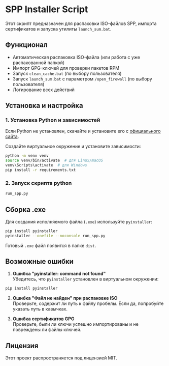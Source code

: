 # SPP Installer Script

Этот скрипт предназначен для распаковки ISO-файлов SPP, импорта сертификатов и запуска утилиты `launch_sum.bat`.

## Функционал
- Автоматическая распаковка ISO-файла (или работа с уже распакованной папкой)
- Импорт GPG-ключей для проверки пакетов RPM
- Запуск `clean_cache.bat` (по выбору пользователя)
- Запуск `launch_sum.bat` с параметром `/open_firewall` (по выбору пользователя)
- Логирование всех действий

## Установка и настройка

### 1. Установка Python и зависимостей

Если Python не установлен, скачайте и установите его с [официального сайта](https://www.python.org/downloads/).

Создайте виртуальное окружение и установите зависимости:

```sh
python -m venv venv
source venv/bin/activate  # для Linux/macOS
venv\Scripts\activate  # для Windows
pip install -r requirements.txt
```
### 2. Запуск скрипта python
```sh
run_spp.py
```
## Сборка .exe

Для создания исполняемого файла (`.exe`) используйте `pyinstaller`:
```sh
pip install pyinstaller
pyinstaller --onefile --noconsole run_spp.py
```
Готовый `.exe` файл появится в папке `dist`.

## Возможные ошибки

1. **Ошибка "pyinstaller: command not found"**  
   Убедитесь, что `pyinstaller` установлен в виртуальном окружении:
```sh
pip install pyinstaller
```
2. **Ошибка "Файл не найден" при распаковке ISO**  
Проверьте, содержит ли путь к файлу пробелы. Если да, попробуйте указать путь в кавычках.

3. **Ошибка сертификатов GPG**  
Проверьте, были ли ключи успешно импортированы и не повреждены ли файлы ключей.

## Лицензия

Этот проект распространяется под лицензией MIT.
